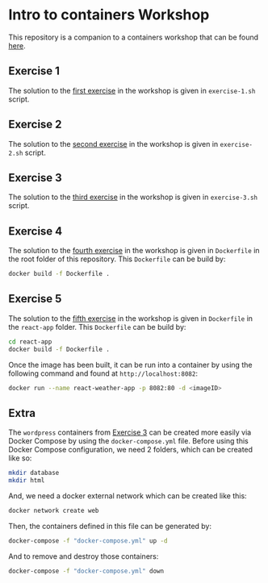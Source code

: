 # Intro to containers Workshop
This repository is a companion to a containers workshop that can be found [here](https://container.shader.works/).

## Exercise 1
The solution to the [first exercise](https://container.shader.works/exercise-1) in the workshop is given in `exercise-1.sh` script.

## Exercise 2
The solution to the [second exercise](https://container.shader.works/exercise-2) in the workshop is given in `exercise-2.sh` script.

## Exercise 3
The solution to the [third exercise](https://container.shader.works/exercise-3) in the workshop is given in `exercise-3.sh` script.

## Exercise 4
The solution to the [fourth exercise](https://container.shader.works/exercise-4) in the workshop is given in `Dockerfile` in the root folder of this repository. This `Dockerfile` can be build by:
```bash
docker build -f Dockerfile .
```

## Exercise 5
The solution to the [fifth exercise](https://container.shader.works/exercise-5) in the workshop is given in `Dockerfile` in the `react-app` folder. This `Dockerfile` can be build by:
```bash
cd react-app
docker build -f Dockerfile .
```
Once the image has been built, it can be run into a container by using the following command and found at `http://localhost:8082`:
```bash
docker run --name react-weather-app -p 8082:80 -d <imageID>
```

## Extra
The `wordpress` containers from [Exercise 3](#exercise-3) can be created more easily via Docker Compose by using the `docker-compose.yml` file. Before using this Docker Compose configuration, we need 2 folders, which can be created like so:
```bash
mkdir database
mkdir html
```
And, we need a docker external network which can be created like this:
```bash
docker network create web
```

Then, the containers defined in this file can be generated by:
```bash
docker-compose -f "docker-compose.yml" up -d
```
And to remove and destroy those containers:
```bash
docker-compose -f "docker-compose.yml" down
```
